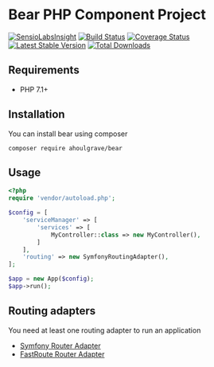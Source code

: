 # Bear PHP Component Project
[![SensioLabsInsight](https://insight.sensiolabs.com/projects/4a5737d0-e7d7-489b-a0a6-cece6cffc6fa/mini.png)](https://insight.sensiolabs.com/projects/4a5737d0-e7d7-489b-a0a6-cece6cffc6fa)
[![Build Status](https://travis-ci.org/ahoulgrave/bear.svg?branch=master)](https://travis-ci.org/ahoulgrave/bear)
[![Coverage Status](https://coveralls.io/repos/github/ahoulgrave/bear/badge.svg?branch=master)](https://coveralls.io/github/ahoulgrave/bear?branch=master)
[![Latest Stable Version](https://poser.pugx.org/ahoulgrave/bear/v/stable)](https://packagist.org/packages/ahoulgrave/bear)
[![Total Downloads](https://poser.pugx.org/ahoulgrave/bear/downloads)](https://packagist.org/packages/ahoulgrave/bear)

## Requirements
- PHP 7.1+

## Installation
You can install bear using composer
```
composer require ahoulgrave/bear
```

## Usage
```php
<?php
require 'vendor/autoload.php';

$config = [
    'serviceManager' => [
        'services' => [
            MyController::class => new MyController(),
        ]
    ],
    'routing' => new SymfonyRoutingAdapter(),
];

$app = new App($config);
$app->run();

```

## Routing adapters
You need at least one routing adapter to run an application
- [Symfony Router Adapter](https://github.com/ahoulgrave/bear-routing-symfony)
- [FastRoute Router Adapter](https://github.com/ahoulgrave/bear-routing-fastroute)
